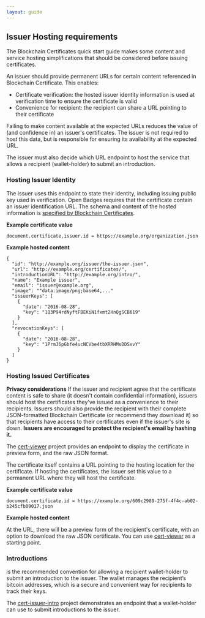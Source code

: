 ```yaml
---
layout: guide
---
```


## Issuer Hosting requirements

The Blockchain Certificates quick start guide makes some content and service hosting simplifications that should be considered before issuing certificates.

An issuer should provide permanent URLs for certain content referenced in Blockchain Certificate. This enables:

*   Certificate verification: the hosted issuer identity information is used at verification time to ensure the certificate is valid
*   Convenience for recipient: the recipient can share a URL pointing to their certificate

Failing to make content available at the expected URLs reduces the value of (and confidence in) an issuer's certificates. The issuer is not required to host this data, but is responsible for ensuring its availability at the expected URL.

The issuer must also decide which URL endpoint to host the service that allows a recipient (wallet-holder) to submit an introduction. 

### Hosting Issuer Identity

The issuer uses this endpoint to state their identity, including issuing public key used in verification. Open Badges requires that the certificate contain an issuer identification URL. The schema and content of the hosted information is [specified by Blockchain Certificates](http://www.blockcerts.org/guide/issuer-id.html). 

**Example certificate value**

```
document.certificate.issuer.id = https://example.org/organization.json
```

**Example hosted content**

```
{
  "id": "http://example.org/issuer/the-issuer.json",
  "url": "http://example.org/certificates/",
  "introductionURL": "http://example.org/intro/",
  "name": "Example issuer",
  "email": "issuer@example.org",
  "image": ""data:image/png;base64,..."
  "issuerKeys": [
    {
      "date": "2016-08-28",
      "key": "1Q3P94rdNyftFBEKiN1fxmt2HnQgSCB619"
    }
  ],
  "revocationKeys": [
    {
      "date": "2016-08-28",
      "key": "1PrmJ6pGbfe4ucNCVbe4tbXRRHMsDDSxvY"
    }
  ]
}
```


### Hosting Issued Certificates

**Privacy considerations** 
If the issuer and recipient agree that the certificate content is safe to share (it doesn't contain confidential information), issuers should host the certificates they've issued as a convenience to their recipients. Issuers should also provide the recipient with their complete JSON-formatted Blockchain Certificate (or recommend they download it) so that recipients have access to their certificates even if the issuer's site is down. **Issuers are encouraged to protect the recipient's email by hashing it.**

The [cert-viewer](https://github.com/blockchain-certificates/cert-viewer) project provides an endpoint to display the certificate in preview form, and the raw JSON format.

The certificate itself contains a URL pointing to the hosting location for the certificate. If hosting the certificates, the issuer set this value to a permanent URL where they will host the certificate.

**Example certificate value**

```
document.certificate.id = https://example.org/609c2989-275f-4f4c-ab02-b245cfb09017.json
```

**Example hosted content**

At the URL, there will be a preview form of the recipient's certificate, with an option to download the raw JSON certificate. You can use [cert-viewer](https://github.com/blockchain-certificates/cert-viewer) as a starting point.


### Introductions

is the recommended convention for allowing a recipient wallet-holder to submit an introduction to the issuer. The wallet manages the recipient’s bitcoin addresses, which is a secure and convenient way for recipients to track their keys.

The [cert-issuer-intro](https://github.com/blockchain-certificates/cert-issuer-intro) project demonstrates an endpoint that a wallet-holder can use to submit introductions to the issuer.